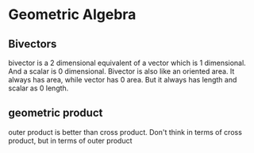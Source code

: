 # Geometric Algebra

## Bivectors

bivector is a 2 dimensional equivalent of a vector which is 1 dimensional.  And a scalar is 0 dimensional.  Bivector is also like an oriented area.  It always has area, while vector has 0 area.  But it always has length and scalar as 0 length. 

## geometric product

outer product is better than cross product.  Don't think in terms of cross product, but in terms of outer product
